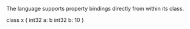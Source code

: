 The language supports property bindings directly from within its class.

class x
{
	int32 a: b
	int32 b: 10
}